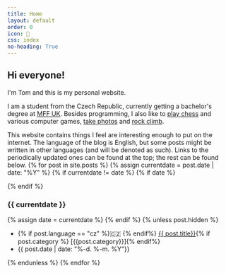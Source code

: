 ```yaml
---
title: Home
layout: default
order: 0
icon: 
css: index
no-heading: True
---
```


## Hi everyone!

I'm Tom and this is my personal website.

I am a student from the Czech Republic, currently getting a bachelor's degree at [MFF UK](https://www.mff.cuni.cz/en).
Besides programming, I also like to [play chess](https://lichess.org/@/xiaoxiae) and various computer games, [take photos](/photos/) and [rock climb](climbing/).

This website contains things I feel are interesting enough to put on the internet.
The language of the blog is English, but some posts might be written in other languages (and will be denoted as such).
Links to the periodically updated ones can be found at the top; the rest can be found below.
{% for post in site.posts %}
{% assign currentdate = post.date | date: "%Y" %}
{% if currentdate != date %}
{% if date %}
<div class="spacer"></div>
{% endif %}

### {{ currentdate }}
{% assign date = currentdate %} 
{% endif %}
{% unless post.hidden %}
<ul class="hfill">
	<li>{% if post.language == "cz" %}🇨🇿 {% endif%} <a href="{{ post.url }}">{{ post.title}}</a>{% if post.category %} [{{post.category}}]{% endif%}</li>
	<li>{{ post.date  | date: "%-d. %-m. %Y"}}</li>
</ul>
{% endunless %}
{% endfor %}

<div class="spacer"></div>
